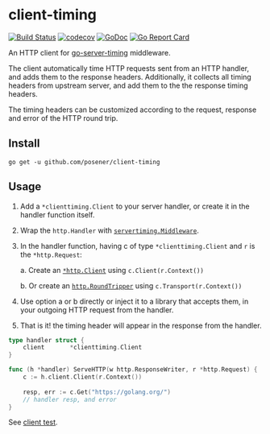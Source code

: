 # client-timing

[![Build Status](https://travis-ci.org/posener/client-timing.svg?branch=master)](https://travis-ci.org/posener/client-timing)
[![codecov](https://codecov.io/gh/posener/client-timing/branch/master/graph/badge.svg)](https://codecov.io/gh/posener/client-timing)
[![GoDoc](https://godoc.org/github.com/posener/client-timing?status.svg)](http://godoc.org/github.com/posener/client-timing)
[![Go Report Card](https://goreportcard.com/badge/github.com/posener/client-timing)](https://goreportcard.com/report/github.com/posener/client-timing)

An HTTP client for [go-server-timing](https://github.com/mitchellh/go-server-timing) middleware.

The client automatically time HTTP requests sent from an HTTP handler, and adds them to the response headers.
Additionally, it collects all timing headers from upstream server, and add them to the the response timing headers.

The timing headers can be customized according to the request, response and error of the HTTP round trip.

## Install

`go get -u github.com/posener/client-timing`

## Usage

1. Add a `*clienttiming.Client` to your server handler, or create it in the handler function itself.
2. Wrap the `http.Handler` with [`servertiming.Middleware`](https://godoc.org/github.com/mitchellh/go-server-timing#Middleware).
2. In the handler function, having c of type `*clienttiming.Client` and `r` is the `*http.Request`:

    a. Create an [`*http.Client`](https://godoc.org/net/http#Client) using `c.Client(r.Context())`
    
    b. Or create an [`http.RoundTripper`](https://godoc.org/net/http#RoundTripper) using `c.Transport(r.Context())`
    
3. Use option a or b directly or inject it to a library that accepts them, in your outgoing HTTP request
   from the handler.
4. That is it! the timing header will appear in the response from the handler.

```go
type handler struct {
	client       *clienttiming.Client
}

func (h *handler) ServeHTTP(w http.ResponseWriter, r *http.Request) {
	c := h.client.Client(r.Context())
	
	resp, err := c.Get("https://golang.org/")
	// handler resp, and error
}
```

See [client test](./client_test.go).
